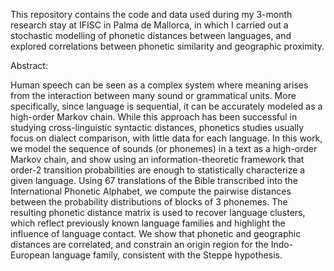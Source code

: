 This repository contains the code and data used during my 3-month research stay at IFISC in Palma de Mallorca, in which I carried out a stochastic modelling of phonetic distances between languages, and explored correlations between phonetic similarity and geographic proximity. 

Abstract:

Human speech can be seen as a complex system where meaning arises from the interaction between many sound or grammatical units. More specifically, since language is sequential, it can be accurately modeled as a high-order Markov chain.  While this approach has been successful in studying cross-linguistic syntactic distances, phonetics studies usually focus on dialect comparison, with little data for each language. In this work, we model the sequence of sounds (or phonemes) in a text as a high-order Markov chain, and show using an information-theoretic framework that order-2 transition probabilities are enough to statistically characterize a given language. Using 67 translations of the Bible transcribed into the International Phonetic Alphabet, we compute the  pairwise distances between the probability distributions of blocks of 3 phonemes. The resulting phonetic distance matrix is used to recover language clusters, which reflect previously known language families and highlight the influence of language contact. We show that phonetic and geographic distances are correlated, and constrain an origin region for the Indo-European language family, consistent with the Steppe hypothesis.
